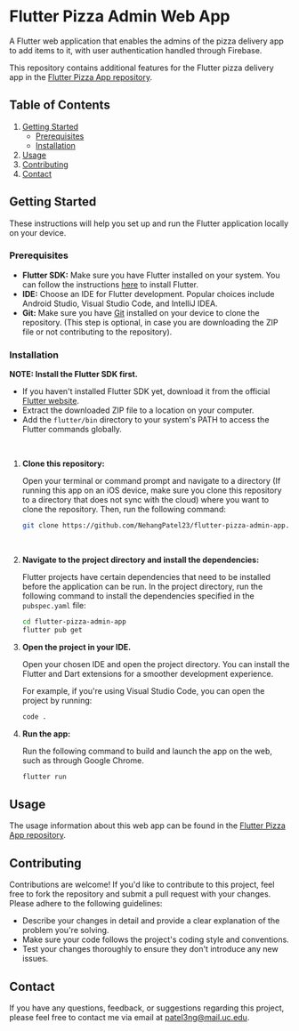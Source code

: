 # Flutter Pizza Admin Web App

A Flutter web application that enables the admins of the pizza delivery app to add items to it, with user authentication handled through Firebase.

This repository contains additional features for the Flutter pizza delivery app in the [Flutter Pizza App repository](https://github.com/NehangPatel23/flutter-pizza-app).


## Table of Contents

1. [Getting Started](#getting-started)
    - [Prerequisites](#prerequisites)
    - [Installation](#installation)
2. [Usage](#usage)
3. [Contributing](#contributing)
4. [Contact](#contact)


## Getting Started

These instructions will help you set up and run the Flutter application locally on your device.

### Prerequisites

- **Flutter SDK:** Make sure you have Flutter installed on your system. You can follow the
  instructions [here](https://flutter.dev/docs/get-started/install) to install Flutter.
- **IDE:** Choose an IDE for Flutter development. Popular choices include Android Studio, Visual
  Studio Code, and IntelliJ IDEA.
- **Git:** Make sure you have [Git](https://git-scm.com/) installed on your device to clone the
  repository. (This step is optional, in case you are downloading the ZIP file or not contributing
  to the repository).


### Installation

**NOTE: Install the Flutter SDK first.**

- If you haven't installed Flutter SDK yet, download it from the
  official [Flutter website](https://docs.flutter.dev/get-started/install).
- Extract the downloaded ZIP file to a location on your computer.
- Add the ```flutter/bin``` directory to your system's PATH to      access the Flutter commands globally.

<br>

1. **Clone this repository:**

    Open your terminal or command prompt and navigate to a directory (If running this app on an iOS device, make sure you clone this repository to a directory that does not sync with the cloud) where you want to clone the
    repository. Then, run the following command:

   ```bash
   git clone https://github.com/NehangPatel23/flutter-pizza-admin-app.git
   ```

<br>

2. **Navigate to the project directory and install the dependencies:**

    Flutter projects have certain dependencies that need to be installed before the application can be
    run. In the project directory, run the following command to install the dependencies specified in
    the ```pubspec.yaml``` file:

    ```bash
    cd flutter-pizza-admin-app
    flutter pub get
    ```

3. **Open the project in your IDE.**

    Open your chosen IDE and open the project directory. You can install the Flutter and Dart extensions
    for a smoother development experience.
    
    For example, if you're using Visual Studio Code, you can open the project by running:

    ```bash
    code .
    ```

4. **Run the app:**

    Run the following command to build and launch the app on the web, such as through Google Chrome.

    ```bash
    flutter run
    ```


## Usage

The usage information about this web app can be found in the [Flutter Pizza App repository](https://github.com/NehangPatel23/flutter-pizza-app?tab=readme-ov-file#admin-app).

## Contributing

Contributions are welcome! If you'd like to contribute to this project, feel free to fork the
repository and submit a pull request with your changes. Please adhere to the following guidelines:

- Describe your changes in detail and provide a clear explanation of the problem you're solving.
- Make sure your code follows the project's coding style and conventions.
- Test your changes thoroughly to ensure they don't introduce any new issues.

## Contact

If you have any questions, feedback, or suggestions regarding this project, please feel free to
contact me via email at patel3ng@mail.uc.edu.
